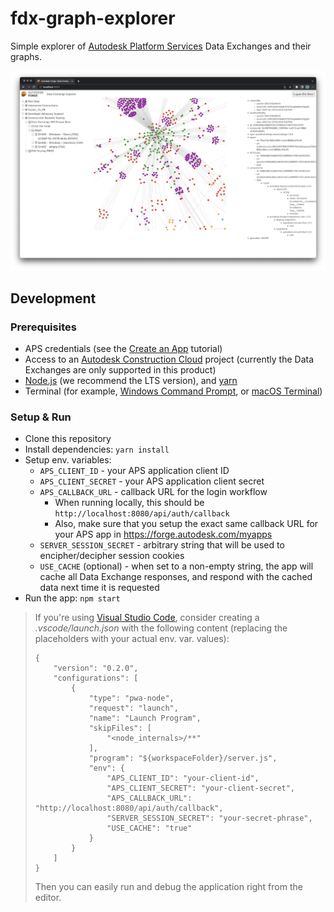 # fdx-graph-explorer

Simple explorer of [Autodesk Platform Services](https://aps.autodesk.com) Data Exchanges and their graphs.

![Screenshot](./screenshot.png)

## Development

### Prerequisites

- APS credentials (see the [Create an App](https://forge.autodesk.com/en/docs/oauth/v2/tutorials/create-app) tutorial)
- Access to an [Autodesk Construction Cloud](https://construction.autodesk.com/) project (currently the Data Exchanges are only supported in this product)
- [Node.js](https://nodejs.org) (we recommend the LTS version), and [yarn](https://yarnpkg.com)
- Terminal (for example, [Windows Command Prompt](https://en.wikipedia.org/wiki/Cmd.exe), or [macOS Terminal](https://support.apple.com/guide/terminal/welcome/mac))

### Setup & Run

- Clone this repository
- Install dependencies: `yarn install`
- Setup env. variables:
  - `APS_CLIENT_ID` - your APS application client ID
  - `APS_CLIENT_SECRET` - your APS application client secret
  - `APS_CALLBACK_URL` - callback URL for the login workflow
    - When running locally, this should be `http://localhost:8080/api/auth/callback`
    - Also, make sure that you setup the exact same callback URL for your APS app in https://forge.autodesk.com/myapps
  - `SERVER_SESSION_SECRET` - arbitrary string that will be used to encipher/decipher session cookies
  - `USE_CACHE` (optional) - when set to a non-empty string, the app will cache all Data Exchange responses,
  and respond with the cached data next time it is requested
- Run the app: `npm start`

> If you're using [Visual Studio Code](https://code.visualstudio.com), consider creating a _.vscode/launch.json_
> with the following content (replacing the placeholders with your actual env. var. values):
> ```
> {
>     "version": "0.2.0",
>     "configurations": [
>         {
>             "type": "pwa-node",
>             "request": "launch",
>             "name": "Launch Program",
>             "skipFiles": [
>                 "<node_internals>/**"
>             ],
>             "program": "${workspaceFolder}/server.js",
>             "env": {
>                 "APS_CLIENT_ID": "your-client-id",
>                 "APS_CLIENT_SECRET": "your-client-secret",
>                 "APS_CALLBACK_URL": "http://localhost:8080/api/auth/callback",
>                 "SERVER_SESSION_SECRET": "your-secret-phrase",
>                 "USE_CACHE": "true"
>             }
>         }
>     ]
> }
> ```
> Then you can easily run and debug the application right from the editor.
